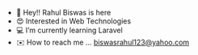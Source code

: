 - 👋 Hey!! Rahul Biswas is here
- 😍 Interested in Web Technologies
- 💻 I’m currently learning Laravel
- ✉️ How to reach me ... biswasrahul123@yahoo.com

<!---
x15-rahul/x15-rahul is a ✨ special ✨ repository because its `README.md` (this file) appears on your GitHub profile.
You can click the Preview link to take a look at your changes.
--->

